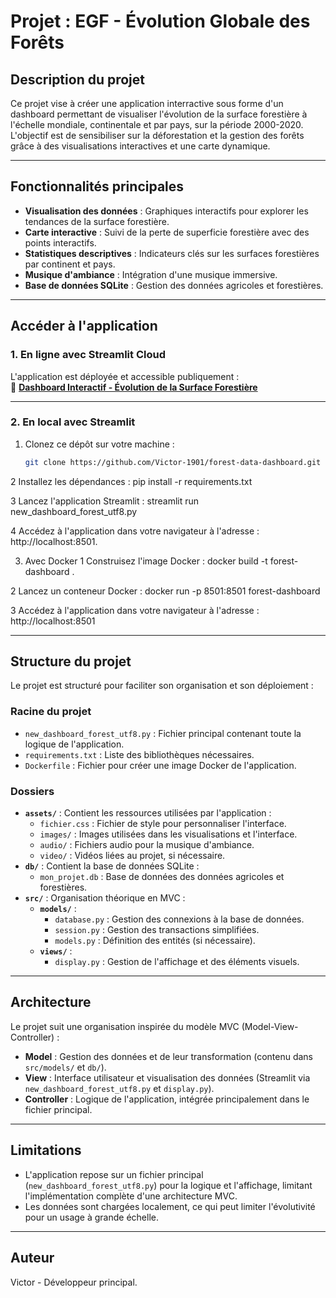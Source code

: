 # **Projet : EGF - Évolution Globale des Forêts**

## **Description du projet**
Ce projet vise à créer une application interractive sous forme d'un dashboard permettant de visualiser l'évolution de la surface forestière à l'échelle mondiale, continentale et par pays, sur la période 2000-2020.  
L'objectif est de sensibiliser sur la déforestation et la gestion des forêts grâce à des visualisations interactives et une carte dynamique.

---

## **Fonctionnalités principales**
- **Visualisation des données** : Graphiques interactifs pour explorer les tendances de la surface forestière.
- **Carte interactive** : Suivi de la perte de superficie forestière avec des points interactifs.
- **Statistiques descriptives** : Indicateurs clés sur les surfaces forestières par continent et pays.
- **Musique d'ambiance** : Intégration d'une musique immersive.
- **Base de données SQLite** : Gestion des données agricoles et forestières.

---

## **Accéder à l'application**

### **1. En ligne avec Streamlit Cloud**
L'application est déployée et accessible publiquement :  
🔗 **[Dashboard Interactif - Évolution de la Surface Forestière](https://victor-1901-forest-data-dashbo-new-dashboard-forest-utf8-2qbtei.streamlit.app/)**

---

### **2. En local avec Streamlit**
1. Clonez ce dépôt sur votre machine :
   ```bash
   git clone https://github.com/Victor-1901/forest-data-dashboard.git

2 Installez les dépendances :
pip install -r requirements.txt

3 Lancez l'application Streamlit :
streamlit run new_dashboard_forest_utf8.py

4 Accédez à l'application dans votre navigateur à l'adresse :
 http://localhost:8501.

3. Avec Docker
1 Construisez l'image Docker :
  docker build -t forest-dashboard .

2 Lancez un conteneur Docker :
docker run -p 8501:8501 forest-dashboard

3 Accédez à l'application dans votre navigateur à l'adresse :
http://localhost:8501

---

## **Structure du projet**
Le projet est structuré pour faciliter son organisation et son déploiement :

### **Racine du projet**
- `new_dashboard_forest_utf8.py` : Fichier principal contenant toute la logique de l'application.
- `requirements.txt` : Liste des bibliothèques nécessaires.
- `Dockerfile` : Fichier pour créer une image Docker de l'application.

### **Dossiers**
- **`assets/`** : Contient les ressources utilisées par l'application :
  - `fichier.css` : Fichier de style pour personnaliser l'interface.
  - `images/` : Images utilisées dans les visualisations et l'interface.
  - `audio/` : Fichiers audio pour la musique d'ambiance.
  - `video/` : Vidéos liées au projet, si nécessaire.
- **`db/`** : Contient la base de données SQLite :
  - `mon_projet.db` : Base de données des données agricoles et forestières.
- **`src/`** : Organisation théorique en MVC :
  - **`models/`** :
    - `database.py` : Gestion des connexions à la base de données.
    - `session.py` : Gestion des transactions simplifiées.
    - `models.py` : Définition des entités (si nécessaire).
  - **`views/`** :
    - `display.py` : Gestion de l'affichage et des éléments visuels.

---

## **Architecture**
Le projet suit une organisation inspirée du modèle MVC (Model-View-Controller) :

- **Model** : Gestion des données et de leur transformation (contenu dans `src/models/` et `db/`).
- **View** : Interface utilisateur et visualisation des données (Streamlit via `new_dashboard_forest_utf8.py` et `display.py`).
- **Controller** : Logique de l'application, intégrée principalement dans le fichier principal.

---

## **Limitations**
- L'application repose sur un fichier principal (`new_dashboard_forest_utf8.py`) pour la logique et l'affichage, limitant l'implémentation complète d'une architecture MVC.
- Les données sont chargées localement, ce qui peut limiter l'évolutivité pour un usage à grande échelle.

---

## **Auteur**
Victor - Développeur principal.
